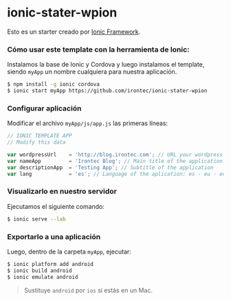 # ionic-stater-wpion

Esto es un starter creado por [Ionic Framework](http://ionicframework.com/).

### Cómo usar este template con la herramienta de Ionic:

Instalamos la base de Ionic y Cordova y luego instalamos el template, siendo `myApp` un nombre cualquiera para nuestra aplicación.

```bash
$ npm install -g ionic cordova
$ ionic start myApp https://github.com/irontec/ionic-stater-wpion
```

### Configurar aplicación

Modificar el archivo `myApp/js/app.js` las primeras líneas:

```js
// IONIC TEMPLATE APP
// Modify this data

var wordpressUrl    = 'http://blog.irontec.com'; // URL your wordpress
var nameApp         = 'Irontec Blog'; // Main title of the application
var descriptionApp  = 'Testing App'; // Subtitle of the application
var lang            = 'es'; // Language of the aplication: es - eu - en
```

### Visualizarlo en nuestro servidor

Ejecutamos el siguiente comando:

```bash
$ ionic serve --lab
```

### Exportarlo a una aplicación

Luego, dentro de la carpeta `myApp`, ejecutar:

```bash
$ ionic platform add android
$ ionic build android
$ ionic emulate android
```
> Sustituye `android` por `ios` si estás en un Mac.